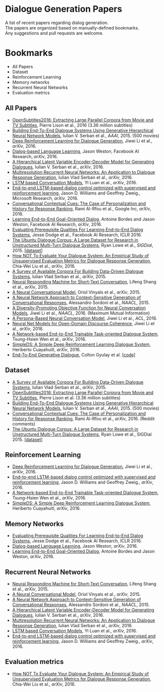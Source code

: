 # Dialogue Generation Papers
A list of recent papers regarding dialog generation. <br>
The papers are organized based on manually-defined bookmarks. <br>
Any suggestions and pull requests are welcome. 

# Bookmarks
  * All Papers
  * Dataset
  * Reinforcement Learning
  * Memory networks
  * Recurrent Neural Networks
  * Evaluation metrics

## All Papers
* [OpenSubtitles2016: Extracting Large Parallel Corpora from Movie and TV Subtitles](http://stp.lingfil.uu.se/~joerg/paper/opensubs2016.pdf), Pierre Lison et al., 2016 (3.36 million subtitles)
* [Building End-To-End Dialogue Systems
Using Generative Hierarchical Neural Network Models](https://arxiv.org/pdf/1507.04808.pdf), Iulian V. Serban et al., *AAAI*, 2015. (500 movies)
* [Deep Reinforcement Learning for Dialogue Generation](https://arxiv.org/pdf/1606.01541.pdf), Jiwei Li et al., *arXiv*, 2016.
* [Dialog-based Language Learning](https://arxiv.org/pdf/1604.06045v4.pdf), Jason Weston, Facebook AI Research, *arXiv*, 2016.
* [A Hierarchical Latent Variable Encoder-Decoder
Model for Generating Dialogues](https://arxiv.org/pdf/1605.06069v3.pdf), Iulian V. Serban et al., *arXiv*, 2016.
* [Multiresolution Recurrent Neural Networks: An Application to Dialogue Response Generation](https://arxiv.org/pdf/1606.00776v2.pdf), Iulian Vlad Serban et al., *arXiv*, 2016.
* [LSTM based Conversation Models](http://arxiv.org/pdf/1603.09457v1.pdf), Yi Luan et al., *arXiv*, 2016.
* [End-to-end LSTM-based dialog control optimized with supervised and reinforcement learning](https://arxiv.org/pdf/1606.01269v1.pdf), Jason D. Williams and Geoffrey Zweig., Microsoft Research, *arXiv*, 2016.
* [Conversational Contextual Cues: The Case of Personalization and History for Response Ranking](https://arxiv.org/pdf/1606.00372v1.pdf), Rami Al-Rfou et al., Google Inc, *arXiv*, 2016.
* [Learning End-to-End Goal-Oriented Dialog](https://arxiv.org/pdf/1605.07683.pdf), Antoine Bordes and Jason Weston, Facebook AI Research, *arXiv*, 2016.
* [Evaluating Prerequisite Qualities For Learning End-to-End Dialog Systems](http://arxiv.org/pdf/1511.06931v6.pdf), Jesse Dodge et al., Facebook AI Research, ICLR 2016.
* [The Ubuntu Dialogue Corpus: A Large Dataset for Research in Unstructured Multi-Turn Dialogue Systems](http://arxiv.org/pdf/1506.08909v3.pdf), Ryan Lowe et al., *SIGDial*, 2015. [[dataset](https://github.com/rkadlec/ubuntu-ranking-dataset-creator)]
* [How NOT To Evaluate Your Dialogue System: An Empirical Study of Unsupervised Evaluation Metrics for Dialogue Response Generation](https://arxiv.org/pdf/1603.08023v1.pdf), Chia-Wei Liu et al., *arXiv*, 2016.
* [A Survey of Available Corpora For Building Data-Driven Dialogue Systems](http://arxiv.org/pdf/1512.05742v2.pdf), Iulian Vlad Serban et al., *arXiv*, 2015.
* [Neural Responding Machine for Short-Text Conversation](https://arxiv.org/pdf/1503.02364v2.pdf), Lifeng Shang et al., *arXiv*, 2015.
* [A Neural Conversational Model](https://arxiv.org/pdf/1506.05869.pdf), Oriol Vinyals et al., *arXiv*, 2015.
* [A Neural Network Approach to Context-Sensitive Generation of Conversational Responses](http://arxiv.org/pdf/1506.06714v1.pdf), Alessandro Sordoni et al., *NAACL*, 2015.
* [A Diversity-Promoting Objective Function for Neural Conversation Models](http://arxiv.org/pdf/1510.03055v3.pdf), Jiwei Li et al., *NAACL*, 2016. (Maximum Mutual Information)
* [A Persona-Based Neural Conversation Model](http://arxiv.org/pdf/1603.06155v2.pdf), Jiwei Li et al., *ACL*, 2016.
* [Neural Net Models for Open-Domain Discourse Coherence](https://arxiv.org/pdf/1606.01545.pdf), Jiwei Li et al., *arXiv*, 2016.
* [A Network-based End-to-End Trainable Task-oriented Dialogue System](http://arxiv.org/pdf/1604.04562v2.pdf), Tsung-Hsien Wen et al., *arXiv*, 2016.
* [SimpleDS: A Simple Deep Reinforcement Learning Dialogue System](http://arxiv.org/pdf/1601.04574v1.pdf), Heriberto Cuayahuitl, *arXiv*, 2016.
* [End-To-End Generative Dialogue](https://github.com/michaelfarrell76/End-To-End-Generative-Dialogue/blob/master/paper/main.pdf), Colton Gyulay et al. [[code](https://github.com/michaelfarrell76/End-To-End-Generative-Dialogue)]

## Dataset
 * [A Survey of Available Corpora For Building Data-Driven Dialogue Systems](http://arxiv.org/pdf/1512.05742v2.pdf), Iulian Vlad Serban et al., *arXiv*, 2015.
 * [OpenSubtitles2016: Extracting Large Parallel Corpora from Movie and TV Subtitles](http://stp.lingfil.uu.se/~joerg/paper/opensubs2016.pdf), Pierre Lison et al. (3.36 million subtitles)
 * [Building End-To-End Dialogue Systems
Using Generative Hierarchical Neural Network Models](https://arxiv.org/pdf/1507.04808.pdf), Iulian V. Serban et al., *AAAI*, 2015. (500 movies)
 * [Conversational Contextual Cues: The Case of Personalization and History for Response Ranking](https://arxiv.org/pdf/1606.00372v1.pdf), Rami Al-Rfou et al., *arXiv*, 2016. (Reddit comments)
 * [The Ubuntu Dialogue Corpus: A Large Dataset for Research in Unstructured Multi-Turn Dialogue Systems](http://arxiv.org/pdf/1506.08909v3.pdf), Ryan Lowe et al., SIGDial 2015. [[dataset](https://github.com/rkadlec/ubuntu-ranking-dataset-creator)]
 
## Reinforcement Learning
* [Deep Reinforcement Learning for Dialogue Generation](https://arxiv.org/pdf/1606.01541.pdf), Jiwei Li et al., *arXiv*, 2016.
* [End-to-end LSTM-based dialog control optimized with supervised and reinforcement learning](https://arxiv.org/pdf/1606.01269v1.pdf), Jason D. Williams and Geoffrey Zweig., *arXiv*, 2016.
* [A Network-based End-to-End Trainable Task-oriented Dialogue System](http://arxiv.org/pdf/1604.04562v2.pdf), Tsung-Hsien Wen et al., *arXiv*, 2016.
* [SimpleDS: A Simple Deep Reinforcement Learning Dialogue System](http://arxiv.org/pdf/1601.04574v1.pdf), Heriberto Cuayahuitl, *arXiv*, 2016.

## Memory Networks
* [Evaluating Prerequisite Qualities For Learning End-to-End Dialog Systems](http://arxiv.org/pdf/1511.06931v6.pdf), Jesse Dodge et al., Facebook AI Research, ICLR 2016.
* [Dialog-based Language Learning](https://arxiv.org/pdf/1604.06045v4.pdf), Jason Weston, *arXiv*, 2016.
* [Learning End-to-End Goal-Oriented Dialog](https://arxiv.org/pdf/1605.07683.pdf), Antoine Bordes and Jason Weston, *arXiv*, 2016.

## Recurrent Neural Networks
* [Neural Responding Machine for Short-Text Conversation](https://arxiv.org/pdf/1503.02364v2.pdf), Lifeng Shang et al., *arXiv*, 2015.
* [A Neural Conversational Model](https://arxiv.org/pdf/1506.05869.pdf), Oriol Vinyals et al., *arXiv*, 2015.
* [A Neural Network Approach to Context-Sensitive Generation of Conversational Responses](http://arxiv.org/pdf/1506.06714v1.pdf), Alessandro Sordoni et al., *NAACL*, 2015.
* [A Hierarchical Latent Variable Encoder-Decoder
Model for Generating Dialogues](https://arxiv.org/pdf/1605.06069v3.pdf), Iulian V. Serban et al., *arXiv*, 2016.
* [Multiresolution Recurrent Neural Networks: An Application to Dialogue Response Generation](https://arxiv.org/pdf/1606.00776v2.pdf), Iulian Vlad Serban et al., *arXiv*, 2016.
* [LSTM based Conversation Models](http://arxiv.org/pdf/1603.09457v1.pdf), Yi Luan et al., *arXiv*, 2016.
* [End-to-end LSTM-based dialog control optimized with supervised and reinforcement learning](https://arxiv.org/pdf/1606.01269v1.pdf), Jason D. Williams and Geoffrey Zweig., *arXiv*, 2016.

## Evaluation metrics
* [How NOT To Evaluate Your Dialogue System: An Empirical Study of Unsupervised Evaluation Metrics for Dialogue Response Generation](https://arxiv.org/pdf/1603.08023v1.pdf), Chia-Wei Liu et al., *arXiv*, 2016.
